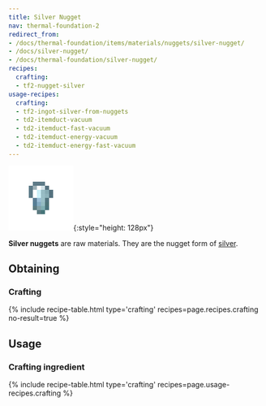```yaml
---
title: Silver Nugget
nav: thermal-foundation-2
redirect_from:
- /docs/thermal-foundation/items/materials/nuggets/silver-nugget/
- /docs/silver-nugget/
- /docs/thermal-foundation/silver-nugget/
recipes:
  crafting:
  - tf2-nugget-silver
usage-recipes:
  crafting:
  - tf2-ingot-silver-from-nuggets
  - td2-itemduct-vacuum
  - td2-itemduct-fast-vacuum
  - td2-itemduct-energy-vacuum
  - td2-itemduct-energy-fast-vacuum
---
```


![Silver nugget](/assets/images/thermal-foundation-2/nugget-silver.png){:style="height: 128px"}


**Silver nuggets** are raw materials. They are the nugget form of
[silver](/docs/thermal-foundation-2/silver-ingot/).


Obtaining
---------

### Crafting
{% include recipe-table.html type='crafting' recipes=page.recipes.crafting no-result=true %}


Usage
-----

### Crafting ingredient
{% include recipe-table.html type='crafting' recipes=page.usage-recipes.crafting %}
